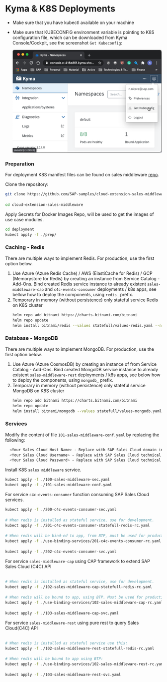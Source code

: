 # Kyma & K8S Deployments

- Make sure that you have kubectl available on your machine
- Make sure that KUBECONFIG environment variable is pointing to K8S configuration file, which can be downloaded
  from Kyma Console/Cockpit, see the screenshot <code>Get Kubeconfig</code>:
  
  ![img.png](../images/Kyma-8.png)

### Preparation

For deployment K8S manifest files can be found on sales middleware
[repo](https://github.com/SAP-samples/cloud-extension-sales-middleware/tree/main/deployment).

Clone the repository:
```sh
git clone https://github.com/SAP-samples/cloud-extension-sales-middleware.git

cd cloud-extension-sales-middleware
```

Apply Secrets for Docker Images Repo, will be used to get the images of use case modules.
```sh
cd deployment
kubect apply -f ./prep/
```

### Caching - Redis
There are multiple ways to implement Redis. For production, use the first option below.
<ol>
<li>
Use Azure (Azure Redis Cache) / AWS (ElastiCache for Redis) / GCP (Memorystore for Redis) by creating an instance from Service Catalog - Add-Ons.
Bind created Redis service instance to already existent <code>sales-middleware-cap</code> and <code>c4c-events-consumer</code> 
deployments / k8s apps, see bellow how to deploy the components, using <code>redis_</code> prefix.
</li>

<li>
Temporary in memory (without persistence) only stateful service Redis on K8S cluster

```sh
helm repo add bitnami https://charts.bitnami.com/bitnami
helm repo update
helm install bitnami/redis --values statefull/values-redis.yaml --namespace default --name-template redis
```
</li>
</ol>

### Database - MongoDB
There are multiple ways to implement MongoDB. For production, use the first option below.
<ol>
<li>
Use Azure (Azure CosmosDB) by creating an instance of from Service Catalog - Add-Ons.
Bind created MongoDB service instance to already existent <code>sales-middleware-rest</code> 
deployments / k8s apps, see below how to deploy the components, using <code>mongodb_</code> prefix.
</li>

<li>
Temporary in memory (without persistence) only stateful service MongoDB on K8S cluster

```sh
helm repo add bitnami https://charts.bitnami.com/bitnami
helm repo update
helm install bitnami/mongodb --values statefull/values-mongodb.yaml --namespace default --name-template mongodb
```
</li>
</ol>



### Services
Modify the content of file <code>101-sales-middleware-conf.yaml</code> by replacing the following:
```sh
  <Your Sales Cloud Host Name> - Replace with SAP Sales Cloud domain instance name
  <Your Sales Cloud Username> - Replace with SAP Sales Cloud technical username 
  <Your Sales Cloud Password> - Replace with SAP Sales Cloud technical user password 
```
Install K8S <code>sales middleware</code> service.

```sh
kubect apply -f ./100-sales-middleware-sec.yaml
kubect apply -f ./101-sales-middleware-conf.yaml
```

For service <code>c4c-events-consumer</code> function consuming SAP Sales Cloud services.
```sh
kubect apply -f ./200-c4c-events-consumer-sec.yaml

# When redis is installed as stateful service, use for development.
kubect apply -f ./201-c4c-events-consumer-statefull-redis-rc.yaml

# When redis will be bind-ed to app, from BTP, must be used for production.
kubect apply -f ./use-binding-services/201-c4c-events-consumer-rc.yaml

kubect apply -f ./202-c4c-events-consumer-svc.yaml
```

For service <code>sales-middleware-cap</code> using CAP framework to extend SAP Sales Cloud (C4C) API
```sh

# When redis is installed as stateful service, use for development.
kubect apply -f ./102-sales-middleware-cap-statefull-redis-rc.yaml

# When redis will be bound to app, using BTP. Must be used for production.
kubect apply -f ./use-binding-services/102-sales-middleware-cap-rc.yaml

kubect apply -f ./103-sales-middleware-cap-svc.yaml
```

For service <code>sales-middleware-rest</code> using pure rest to query Sales Cloud(C4C) API
```sh

# When redis is installed as stateful service use this:
kubect apply -f ./102-sales-middleware-rest-statefull-redis-rc.yaml

# When redis will be bound to app using BTP:
kubect apply -f ./use-binding-services/102-sales-middleware-rest-rc.yaml

kubect apply -f ./103-sales-middleware-rest-svc.yaml
```

